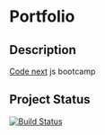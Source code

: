 # Portfolio
## Description
[Code next](https://codenext.withgoogle.com/) js bootcamp

## Project Status
[![Build Status](https://travis-ci.org/fahadalgharazi/Portfolio.svg?branch-master)](https://travis-ci.org/fahadalgharazi/Portfolio)
